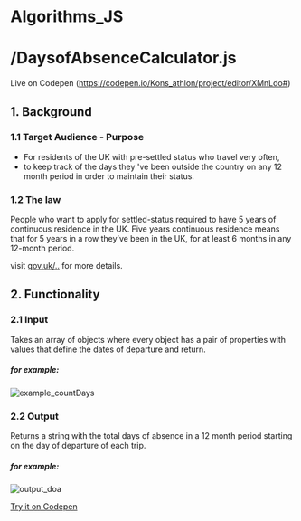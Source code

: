 # Algorithms_JS

# /DaysofAbsenceCalculator.js
Live on Codepen (https://codepen.io/Kons_athlon/project/editor/XMnLdo#)
## 1. Background
### 1.1 Target Audience - Purpose
* For residents of the UK with pre-settled status who travel very often, 
* to keep track of the days they 've been outside the country on any 12 month period in order to maintain their status.

### 1.2 The law
People who want to apply for settled-status required to have 5 years of continuous residence in the UK.
Five years continuous residence means that for 5 years in a row they’ve been in the UK, for at least 6 months in any 12-month period. 
  
  visit [gov.uk/..](https://www.gov.uk/settled-status-eu-citizens-families/what-settled-and-presettled-status-means) for more details.
  
## 2. Functionality
### 2.1 Input
Takes an array of objects where every object has a pair of properties with values that define the dates of departure and return.

##### for example:

![example_countDays](https://user-images.githubusercontent.com/79989252/126182380-f6a7b3bb-0b12-4ecf-b64b-0bd7d770871c.png)

### 2.2 Output
Returns a string with the total days of absence in a 12 month period starting on the day of departure of each trip.

##### for example:

![output_doa](https://user-images.githubusercontent.com/79989252/126192318-2aaac4d6-69b9-4e7e-baa5-4914be8e5479.png)

[Try it on Codepen](https://codepen.io/Kons_athlon/project/editor/XMnLdo#)




